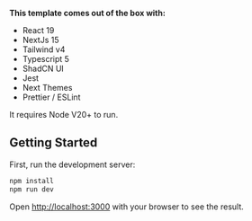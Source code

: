 **This template comes out of the box with:**

- React 19
- NextJs 15
- Tailwind v4
- Typescript 5
- ShadCN UI
- Jest
- Next Themes
- Prettier / ESLint

It requires Node V20+ to run.

## Getting Started

First, run the development server:

```bash
npm install
npm run dev
```

Open [http://localhost:3000](http://localhost:3000) with your browser to see the result.

